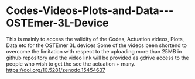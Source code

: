 # Codes-Videos-Plots-and-Data---OSTEmer-3L-Device
This is mainly to access the validity of the Codes, Actuation videos, Plots, Data etc for the OSTEmer 3L devices
Some of the videos been shortend to overcome the limitation with respect to the uploading more than 25MB in github repository and the video link will be provided as gdrive access to the people who wish to get the see the actuation + many.
https://doi.org/10.5281/zenodo.15454637
